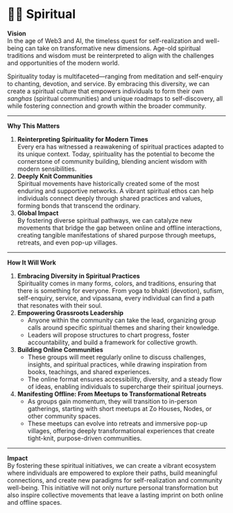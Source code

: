 # 🧘‍♂️ Spiritual

**Vision**\
In the age of Web3 and AI, the timeless quest for self-realization and well-being can take on transformative new dimensions. Age-old spiritual traditions and wisdom must be reinterpreted to align with the challenges and opportunities of the modern world.

Spirituality today is multifaceted—ranging from meditation and self-enquiry to chanting, devotion, and service. By embracing this diversity, we can create a spiritual culture that empowers individuals to form their own _sanghas_ (spiritual communities) and unique roadmaps to self-discovery, all while fostering connection and growth within the broader community.

***

**Why This Matters**

1. **Reinterpreting Spirituality for Modern Times**\
   Every era has witnessed a reawakening of spiritual practices adapted to its unique context. Today, spirituality has the potential to become the cornerstone of community building, blending ancient wisdom with modern sensibilities.
2. **Deeply Knit Communities**\
   Spiritual movements have historically created some of the most enduring and supportive networks. A vibrant spiritual ethos can help individuals connect deeply through shared practices and values, forming bonds that transcend the ordinary.
3. **Global Impact**\
   By fostering diverse spiritual pathways, we can catalyze new movements that bridge the gap between online and offline interactions, creating tangible manifestations of shared purpose through meetups, retreats, and even pop-up villages.

***

**How It Will Work**

1. **Embracing Diversity in Spiritual Practices**\
   Spirituality comes in many forms, colors, and traditions, ensuring that there is something for everyone. From yoga to bhakti (devotion), sufism, self-enquiry, service, and vipassana, every individual can find a path that resonates with their soul.
2. **Empowering Grassroots Leadership**
   * Anyone within the community can take the lead, organizing group calls around specific spiritual themes and sharing their knowledge.
   * Leaders will propose structures to chart progress, foster accountability, and build a framework for collective growth.
3. **Building Online Communities**
   * These groups will meet regularly online to discuss challenges, insights, and spiritual practices, while drawing inspiration from books, teachings, and shared experiences.
   * The online format ensures accessibility, diversity, and a steady flow of ideas, enabling individuals to supercharge their spiritual journeys.
4. **Manifesting Offline: From Meetups to Transformational Retreats**
   * As groups gain momentum, they will transition to in-person gatherings, starting with short meetups at Zo Houses, Nodes, or other community spaces.
   * These meetups can evolve into retreats and immersive pop-up villages, offering deeply transformational experiences that create tight-knit, purpose-driven communities.

***

**Impact**\
By fostering these spiritual initiatives, we can create a vibrant ecosystem where individuals are empowered to explore their paths, build meaningful connections, and create new paradigms for self-realization and community well-being. This initiative will not only nurture personal transformation but also inspire collective movements that leave a lasting imprint on both online and offline spaces.
